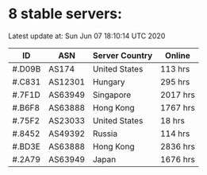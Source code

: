 # 8 stable servers:

Latest update at: Sun Jun 07 18:10:14 UTC 2020

| ID | ASN | Server Country | Online |
| -- | --- | -------------- | ------ |
| #.D09B | AS174 | United States | 113 hrs |
| #.C831 | AS12301 | Hungary | 295 hrs |
| #.7F1D | AS63949 | Singapore | 2017 hrs |
| #.B6F8 | AS63888 | Hong Kong | 1767 hrs |
| #.75F2 | AS23033 | United States | 18 hrs |
| #.8452 | AS49392 | Russia | 114 hrs |
| #.BD3E | AS63888 | Hong Kong | 2836 hrs |
| #.2A79 | AS63949 | Japan | 1676 hrs |

